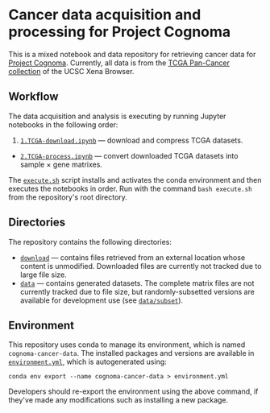 # Cancer data acquisition and processing for Project Cognoma

This is a mixed notebook and data repository for retrieving cancer data for [Project Cognoma](https://github.com/cognoma/cognoma). Currently, all data is from the [TCGA Pan-Cancer collection](https://genome-cancer.soe.ucsc.edu/proj/site/xena/datapages/?cohort=TCGA%20Pan-Cancer%20%28PANCAN%29 "UCSC Xena Browser cohort: TCGA Pan-Cancer (PANCAN)") of the UCSC Xena Browser.

## Workflow

The data acquisition and analysis is executing by running Jupyter notebooks in the following order:

1. [`1.TCGA-download.ipynb`](1.TCGA-download.ipynb) — download and compress TCGA datasets.
+ [`2.TCGA-process.ipynb`](2.TCGA-process.ipynb) — convert downloaded TCGA datasets into sample × gene matrixes.

The [`execute.sh`](execute.sh) script installs and activates the conda environment and then executes the notebooks in order. Run with the command `bash execute.sh` from the repository's root directory.

## Directories

The repository contains the following directories:

+ [`download`](download) — contains files retrieved from an external location whose content is unmodified. Downloaded files are currently not tracked due to large file size.
+ [`data`](data) — contains generated datasets. The complete matrix files are not currently tracked due to file size, but randomly-subsetted versions are available for development use (see [`data/subset`](data/subset)).

## Environment

This repository uses conda to manage its environment, which is named `cognoma-cancer-data`. The installed packages and versions are available in [`environment.yml`](environment.yml), which is autogenerated using:

```shell
conda env export --name cognoma-cancer-data > environment.yml
```

Developers should re-export the environment using the above command, if they've made any modifications such as installing a new package.

